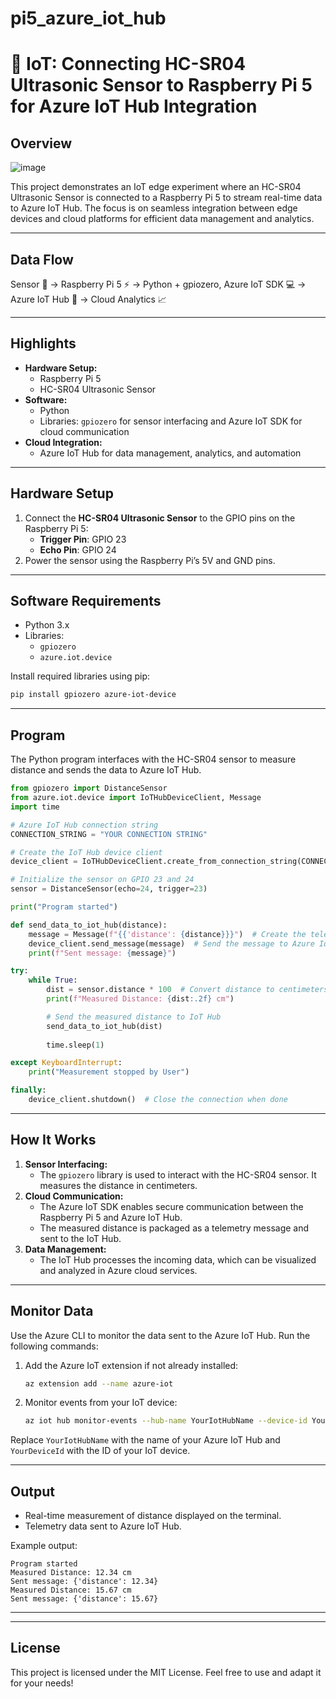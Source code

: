 # pi5_azure_iot_hub
# 🚀 IoT: Connecting HC-SR04 Ultrasonic Sensor to Raspberry Pi 5 for Azure IoT Hub Integration

## Overview
![image](https://github.com/user-attachments/assets/199ef3c0-9d3d-4210-85ec-b9949bcc28af)

This project demonstrates an IoT edge experiment where an HC-SR04 Ultrasonic Sensor is connected to a Raspberry Pi 5 to stream real-time data to Azure IoT Hub. The focus is on seamless integration between edge devices and cloud platforms for efficient data management and analytics.

---

## Data Flow
Sensor 🥿 → Raspberry Pi 5 ⚡ → Python + gpiozero, Azure IoT SDK 💻 → Azure IoT Hub 🌟 → Cloud Analytics 📈

---

## Highlights
- **Hardware Setup:**
  - Raspberry Pi 5
  - HC-SR04 Ultrasonic Sensor
- **Software:**
  - Python
  - Libraries: `gpiozero` for sensor interfacing and Azure IoT SDK for cloud communication
- **Cloud Integration:**
  - Azure IoT Hub for data management, analytics, and automation

---

## Hardware Setup
1. Connect the **HC-SR04 Ultrasonic Sensor** to the GPIO pins on the Raspberry Pi 5:
   - **Trigger Pin**: GPIO 23
   - **Echo Pin**: GPIO 24
2. Power the sensor using the Raspberry Pi’s 5V and GND pins.

---

## Software Requirements
- Python 3.x
- Libraries:
  - `gpiozero`
  - `azure.iot.device`

Install required libraries using pip:
```bash
pip install gpiozero azure-iot-device
```

---

## Program
The Python program interfaces with the HC-SR04 sensor to measure distance and sends the data to Azure IoT Hub.

```python
from gpiozero import DistanceSensor
from azure.iot.device import IoTHubDeviceClient, Message
import time

# Azure IoT Hub connection string
CONNECTION_STRING = "YOUR CONNECTION STRING"

# Create the IoT Hub device client
device_client = IoTHubDeviceClient.create_from_connection_string(CONNECTION_STRING)

# Initialize the sensor on GPIO 23 and 24
sensor = DistanceSensor(echo=24, trigger=23)

print("Program started")

def send_data_to_iot_hub(distance):
    message = Message(f"{{'distance': {distance}}}")  # Create the telemetry message
    device_client.send_message(message)  # Send the message to Azure IoT Hub
    print(f"Sent message: {message}")

try:
    while True:
        dist = sensor.distance * 100  # Convert distance to centimeters
        print(f"Measured Distance: {dist:.2f} cm")

        # Send the measured distance to IoT Hub
        send_data_to_iot_hub(dist)
        
        time.sleep(1)

except KeyboardInterrupt:
    print("Measurement stopped by User")

finally:
    device_client.shutdown()  # Close the connection when done
```

---

## How It Works
1. **Sensor Interfacing:**
   - The `gpiozero` library is used to interact with the HC-SR04 sensor. It measures the distance in centimeters.
2. **Cloud Communication:**
   - The Azure IoT SDK enables secure communication between the Raspberry Pi 5 and Azure IoT Hub.
   - The measured distance is packaged as a telemetry message and sent to the IoT Hub.
3. **Data Management:**
   - The IoT Hub processes the incoming data, which can be visualized and analyzed in Azure cloud services.

---

## Monitor Data
Use the Azure CLI to monitor the data sent to the Azure IoT Hub. Run the following commands:

1. Add the Azure IoT extension if not already installed:
   ```bash
   az extension add --name azure-iot
   ```
2. Monitor events from your IoT device:
   ```bash
   az iot hub monitor-events --hub-name YourIotHubName --device-id YourDeviceId
   ```

Replace `YourIotHubName` with the name of your Azure IoT Hub and `YourDeviceId` with the ID of your IoT device.

---

## Output
- Real-time measurement of distance displayed on the terminal.
- Telemetry data sent to Azure IoT Hub.

Example output:
```
Program started
Measured Distance: 12.34 cm
Sent message: {'distance': 12.34}
Measured Distance: 15.67 cm
Sent message: {'distance': 15.67}
```

---



---

## License
This project is licensed under the MIT License. Feel free to use and adapt it for your needs!

